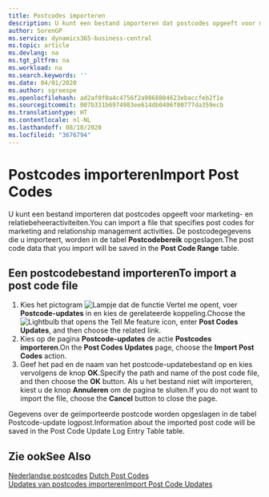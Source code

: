 ```yaml
---
title: Postcodes importeren
description: U kunt een bestand importeren dat postcodes opgeeft voor marketing- en relatiebeheeractiviteiten. De postcodegegevens die u importeert, worden in de tabel Postcodebereik opgeslagen.
author: SorenGP
ms.service: dynamics365-business-central
ms.topic: article
ms.devlang: na
ms.tgt_pltfrm: na
ms.workload: na
ms.search.keywords: ''
ms.date: 04/01/2020
ms.author: sgroespe
ms.openlocfilehash: ad2af0f0a4c4756f2a9868804623ebaccfeb2f1e
ms.sourcegitcommit: 007b331b6974983ee614db0406f00777da359ecb
ms.translationtype: HT
ms.contentlocale: nl-NL
ms.lasthandoff: 08/10/2020
ms.locfileid: "3676794"
---
```

# <a name="import-post-codes"></a><span data-ttu-id="dcea0-104">Postcodes importeren</span><span class="sxs-lookup"><span data-stu-id="dcea0-104">Import Post Codes</span></span>
<span data-ttu-id="dcea0-105">U kunt een bestand importeren dat postcodes opgeeft voor marketing- en relatiebeheeractiviteiten.</span><span class="sxs-lookup"><span data-stu-id="dcea0-105">You can import a file that specifies post codes for marketing and relationship management activities.</span></span> <span data-ttu-id="dcea0-106">De postcodegegevens die u importeert, worden in de tabel **Postcodebereik** opgeslagen.</span><span class="sxs-lookup"><span data-stu-id="dcea0-106">The post code data that you import will be saved in the **Post Code Range** table.</span></span>  

## <a name="to-import-a-post-code-file"></a><span data-ttu-id="dcea0-107">Een postcodebestand importeren</span><span class="sxs-lookup"><span data-stu-id="dcea0-107">To import a post code file</span></span>  

1.  <span data-ttu-id="dcea0-108">Kies het pictogram ![Lampje dat de functie Vertel me opent](../../media/ui-search/search_small.png "Vertel me wat u wilt doen"), voer **Postcode-updates** in en kies de gerelateerde koppeling.</span><span class="sxs-lookup"><span data-stu-id="dcea0-108">Choose the ![Lightbulb that opens the Tell Me feature](../../media/ui-search/search_small.png "Tell me what you want to do") icon, enter **Post Codes Updates**, and then choose the related link.</span></span>  
2.  <span data-ttu-id="dcea0-109">Kies op de pagina **Postcode-updates** de actie **Postcodes importeren**.</span><span class="sxs-lookup"><span data-stu-id="dcea0-109">On the **Post Codes Updates** page, choose the **Import Post Codes** action.</span></span>  
3.  <span data-ttu-id="dcea0-110">Geef het pad en de naam van het postcode-updatebestand op en kies vervolgens de knop **OK**.</span><span class="sxs-lookup"><span data-stu-id="dcea0-110">Specify the path and name of the post code file, and then choose the **OK** button.</span></span> <span data-ttu-id="dcea0-111">Als u het bestand niet wilt importeren, kiest u de knop **Annuleren** om de pagina te sluiten.</span><span class="sxs-lookup"><span data-stu-id="dcea0-111">If you do not want to import the file, choose the **Cancel** button to close the page.</span></span>  

<span data-ttu-id="dcea0-112">Gegevens over de geïmporteerde postcode worden opgeslagen in de tabel Postcode-update logpost.</span><span class="sxs-lookup"><span data-stu-id="dcea0-112">Information about the imported post code will be saved in the Post Code Update Log Entry Table table.</span></span>  

## <a name="see-also"></a><span data-ttu-id="dcea0-113">Zie ook</span><span class="sxs-lookup"><span data-stu-id="dcea0-113">See Also</span></span>  
 <span data-ttu-id="dcea0-114">[Nederlandse postcodes](dutch-post-codes.md) </span><span class="sxs-lookup"><span data-stu-id="dcea0-114">[Dutch Post Codes](dutch-post-codes.md) </span></span>  
 [<span data-ttu-id="dcea0-115">Updates van postcodes importeren</span><span class="sxs-lookup"><span data-stu-id="dcea0-115">Import Post Code Updates</span></span>](how-to-import-post-code-updates.md)
